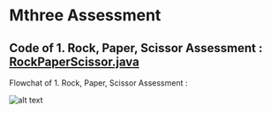 # Mthree Assessment

Code of 1. Rock, Paper, Scissor Assessment : [RockPaperScissor.java](https://github.com/junha1532/-Mthree-_Exercieses-Assessments/blob/main/assessment/RockPaperScissors.java)
--

Flowchat of 1. Rock, Paper, Scissor Assessment : 

![alt text][flowchart1]

[flowchart1]: https://github.com/junha1532/-Mthree-_Exercieses-Assessments/edit/main/assessment/flowchart1.png "Rock, Paper, Scissor"
